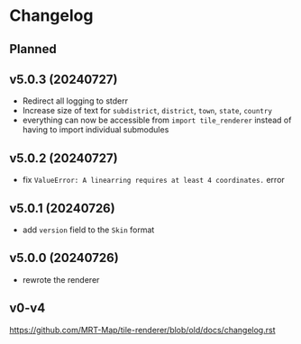 # Changelog

## Planned

## v5.0.3 (20240727)
* Redirect all logging to stderr
* Increase size of text for `subdistrict`, `district`, `town`, `state`, `country`
* everything can now be accessible from `import tile_renderer` instead of having to import individual submodules

## v5.0.2 (20240727)
* fix `ValueError: A linearring requires at least 4 coordinates.` error

## v5.0.1 (20240726)
* add `version` field to the `Skin` format

## v5.0.0 (20240726)
* rewrote the renderer

## v0-v4
https://github.com/MRT-Map/tile-renderer/blob/old/docs/changelog.rst